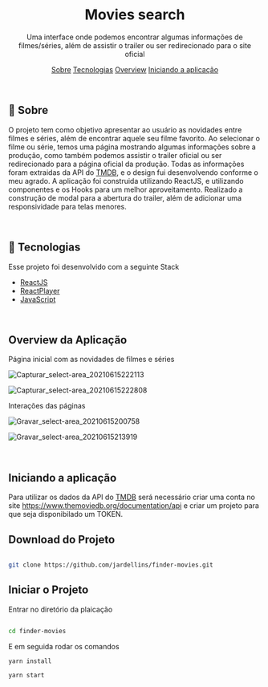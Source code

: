 <h1 align="center">
    Movies search
</h1>
<p align="center">Uma interface onde podemos encontrar algumas informações de filmes/séries, além de assistir o trailer ou ser redirecionado para o site oficial</p>

<p align="center">
 <a href="#sobre">Sobre</a> 
 <a href="#tecnologias">Tecnologias</a>
 <a href="#overview">Overview</a>
 <a href="#iniciando">Iniciando a aplicação</a>
</p>

<br/>
<a id="sobre"></a>

## :scroll: Sobre

O projeto tem como objetivo apresentar ao usuário as novidades entre filmes e séries, além de encontrar aquele seu filme favorito. Ao selecionar o filme ou série, temos uma página mostrando algumas informações sobre a produção, como também podemos assistir o trailer oficial ou ser redirecionado para a página oficial da produção. Todas as informações foram extraidas da API do [TMDB](https://www.themoviedb.org/), e o design fui desenvolvendo conforme o meu agrado. A aplicação foi construida utilizando ReactJS, e utilizando componentes e os Hooks para um melhor aproveitamento. Realizado a construção de modal para a abertura do trailer, além de adicionar uma responsividade para telas menores.

<br/>
<a id="tecnologias"></a>

## :wrench: Tecnologias

Esse projeto foi desenvolvido com a seguinte Stack

- [ReactJS](https://reactjs.org/)
- [ReactPlayer](https://www.npmjs.com/package/react-player)
- [JavaScript](https://developer.mozilla.org/pt-BR/docs/Web/JavaScript)

<br/>
<a id="overview"></a>

## Overview da Aplicação

Página inicial com as novidades de filmes e séries

![Capturar_select-area_20210615222113](https://user-images.githubusercontent.com/44972197/122143560-14541300-ce28-11eb-84c7-c91935669082.png)

<p align="center" >

![Capturar_select-area_20210615222808](https://user-images.githubusercontent.com/44972197/122144108-2d10f880-ce29-11eb-8a0e-75a648917202.png)

<p>

Interações das páginas

![Gravar_select-area_20210615200758](https://user-images.githubusercontent.com/44972197/122143638-32ba0e80-ce28-11eb-8199-cbc66acf328c.gif)

![Gravar_select-area_20210615213919](https://user-images.githubusercontent.com/44972197/122143672-46fe0b80-ce28-11eb-9fca-e67114140275.gif)

<br/>
<a id="iniciando"></a>

## Iniciando a aplicação

Para utilizar os dados da API do [TMDB](https://www.themoviedb.org/) será necessário criar uma conta no site https://www.themoviedb.org/documentation/api e criar um projeto para que seja disponibilado um TOKEN.

## Download do Projeto

```sh

git clone https://github.com/jardellins/finder-movies.git

```

## Iniciar o Projeto

Entrar no diretório da plaicação

```sh

cd finder-movies

```

E em seguida rodar os comandos

```sh
yarn install

yarn start
```